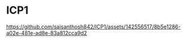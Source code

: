# ICP1


https://github.com/saisanthosh842/ICP1/assets/142556517/8b5e1286-a02e-481e-ad8e-83a812cca9d2

